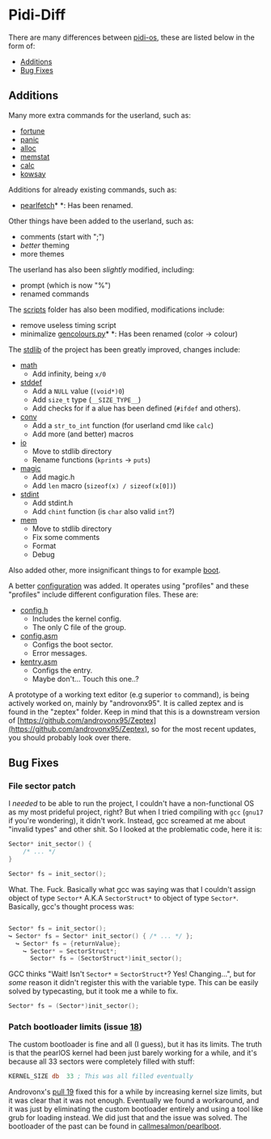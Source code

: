 # Pidi-Diff

There are many differences between [pidi-os](https://github.com/GandelXIV/pidi-os),
these are listed below in the form of:

* [Additions](#additions)
* [Bug Fixes](#bug-fixes)

## Additions

Many more extra commands for the userland, such as:
* [fortune](https://github.com/callmesalmon/pearlOS/blob/main/kernel/cmd/fortune.h)
* [panic](https://github.com/callmesalmon/pearlOS/blob/main/kernel/cmd/panic.h)
* [alloc](https://github.com/callmesalmon/pearlOS/blob/main/kernel/cmd/alloc.h)
* [memstat](https://github.com/callmesalmon/pearlOS/blob/main/kernel/cmd/memstat.h)
* [calc](https://github.com/callmesalmon/pearlOS/blob/main/kernel/cmd/calc.h)
* [kowsay](https://github.com/callmesalmon/pearlOS/blob/main/kernel/cmd/kowsay.h)

Additions for already existing commands, such as:
* [pearlfetch](https://github.com/callmesalmon/pearlOS/blob/main/kernel/cmd/pearlfetch.h)\*
\*: Has been renamed.

Other things have been added to the userland, such as:
* comments (start with ";")
* *better* theming
* more themes

The userland has also been *slightly* modified, including:
* prompt (which is now "%")
* renamed commands

The [scripts](https://github.com/callmesalmon/pearlOS/blob/main/scripts) folder has also been modified,
modifications include:
* remove useless timing script
* minimalize [gencolours.py](https://github.com/callmesalmon/pearlOS/blob/main/scripts/gencolours.py)\*
\*: Has been renamed (color -> colour)

The [stdlib](https://github.com/callmesalmon/pearlOS/blob/main/lib) of the project has been greatly
improved, changes include:
* [math](https://github.com/callmesalmon/pearlOS/blob/main/lib/math.h)
  * Add infinity, being `x/0`
* [stddef](https://github.com/callmesalmon/pearlOS/blob/main/lib/stddef.h)
  * Add a `NULL` value (`(void*)0`)
  * Add `size_t` type (`__SIZE_TYPE__`)
  * Add checks for if a alue has been defined (`#ifdef` and others).
* [conv](https://github.com/callmesalmon/pearlOS/blob/main/lib/conv.h)
  * Add a `str_to_int` function (for userland cmd like `calc`)
  * Add more (and better) macros
* [io](https://github.com/callmesalmon/pearlOS/blob/main/lib/io.h)
  * Move to stdlib directory
  * Rename functions (`kprints` -> `puts`)
* [magic](https://github.com/callmesalmon/pearlOS/blob/main/lib/magic.h)
  * Add magic.h
  * Add `len` macro (`sizeof(x) / sizeof(x[0])`)
* [stdint](https://github.com/callmesalmon/pearlOS/blob/main/lib/stdint.h)
  * Add stdint.h
  * Add `chint` function (is `char` also valid `int`?)
* [mem](https://github.com/callmesalmon/pearlOS/blob/main/lib/mem.h)
  * Move to stdlib directory
  * Fix some comments
  * Format
  * Debug

Also added other, more insignificant things to for example
[boot](https://github.com/callmesalmon/pearlOS/blob/main/boot).

A better [configuration](https://github.com/callmesalmon/pearlOS/blob/main/config)
was added. It operates using "profiles" and these "profiles" include different
configuration files. These are:
* [config.h](https://github.com/callmesalmon/pearlOS/blob/main/config/config.h)
  * Includes the kernel config.
  * The only C file of the group.
* [config.asm](https://github.com/callmesalmon/pearlOS/blob/main/config/config.asm)
  * Configs the boot sector.
  * Error messages.
* [kentry.asm](https://github.com/callmesalmon/pearlOS/blob/main/config/kentry.asm)
  * Configs the entry.
  * Maybe don't... Touch this one..?

A prototype of a working text editor (e.g superior ``to`` command), is being actively
worked on, mainly by "androvonx95". It is called zeptex and is found in the "zeptex"
folder. Keep in mind that this is a downstream version of
[https://github.com/androvonx95/Zeptex](https://github.com/androvonx95/Zeptex), so
for the most recent updates, you should probably look over there.

## Bug Fixes

### File sector patch
I *needed* to be able to run the project, I couldn't have a non-functional
OS as my most prideful project, right? But when I tried compiling with `gcc`
(`gnu17` if you're wondering), it didn't work. Instead, gcc screamed at me
about "invalid types" and other shit. So I looked at the problematic
code, here it is:
```c
Sector* init_sector() {
    /* ... */
}

Sector* fs = init_sector();
```
What. The. Fuck. Basically what gcc was saying was that I couldn't assign
object of type `Sector*` A.K.A `SectorStruct*` to object of type `Sector*`.
Basically, gcc's thought process was:
```c

Sector* fs = init_sector();
↪ Sector* fs = Sector* init_sector() { /* ... */ };
  ↪ Sector* fs = {returnValue};
    ↪ Sector* = SectorStruct*;
      Sector* fs = (SectorStruct*)init_sector();
```
GCC thinks "Wait! Isn't `Sector*` = `SectorStruct*`? Yes! Changing...", but for
*some* reason it didn't register this with the variable type. This can be easily
solved by typecasting, but it took me a while to fix.
```c
Sector* fs = (Sector*)init_sector();
```

### Patch bootloader limits (issue [18](https://github.com/callmesalmon/pearlOS/issues/18))
The custom bootloader is fine and all (I guess), but it has its limits. The truth is that
the pearlOS kernel had been just barely working for a while, and it's because all 33 sectors
were completely filled with stuff:

```asm
KERNEL_SIZE db  33 ; This was all filled eventually
```

Androvonx's [pull 19](https://github.com/callmesalmon/pearlOS/pull/19)
fixed this for a while by increasing kernel size limits, but it was clear that it was not
enough. Eventually we found a workaround, and it was just by eliminating the custom bootloader
entirely and using a tool like grub for loading instead. We did just that and the issue was
solved. The bootloader of the past can be found in [callmesalmon/pearlboot](https://github.com/callmesalmon/pearlboot).